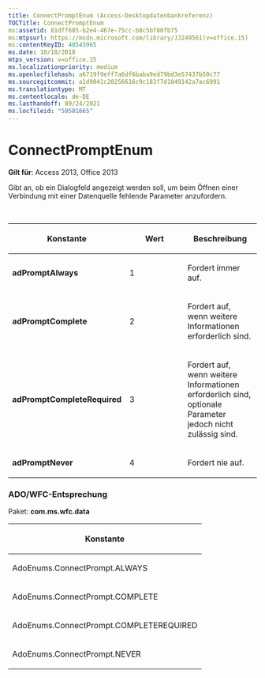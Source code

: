 ```yaml
---
title: ConnectPromptEnum (Access-Desktopdatenbankreferenz)
TOCTitle: ConnectPromptEnum
ms:assetid: 81dff685-b2e4-467e-75cc-b8c5bf80fb75
ms:mtpsurl: https://msdn.microsoft.com/library/JJ249561(v=office.15)
ms:contentKeyID: 48545965
ms.date: 10/18/2018
mtps_version: v=office.15
ms.localizationpriority: medium
ms.openlocfilehash: a6719f9eff7a6df6baba9ed79bd3e57437b50c77
ms.sourcegitcommit: a1d9041c20256616c9c183f7d1049142a7ac6991
ms.translationtype: MT
ms.contentlocale: de-DE
ms.lasthandoff: 09/24/2021
ms.locfileid: "59581665"
---
```

# <a name="connectpromptenum"></a>ConnectPromptEnum

**Gilt für**: Access 2013, Office 2013

Gibt an, ob ein Dialogfeld angezeigt werden soll, um beim Öffnen einer Verbindung mit einer Datenquelle fehlende Parameter anzufordern.

<br/>

<table>
<colgroup>
<col style="width: 33%" />
<col style="width: 33%" />
<col style="width: 33%" />
</colgroup>
<thead>
<tr class="header">
<th><p>Konstante</p></th>
<th><p>Wert</p></th>
<th><p>Beschreibung</p></th>
</tr>
</thead>
<tbody>
<tr class="odd">
<td><p><strong>adPromptAlways</strong></p></td>
<td><p>1</p></td>
<td><p>Fordert immer auf.</p></td>
</tr>
<tr class="even">
<td><p><strong>adPromptComplete</strong></p></td>
<td><p>2</p></td>
<td><p>Fordert auf, wenn weitere Informationen erforderlich sind.</p></td>
</tr>
<tr class="odd">
<td><p><strong>adPromptCompleteRequired</strong></p></td>
<td><p>3</p></td>
<td><p>Fordert auf, wenn weitere Informationen erforderlich sind, optionale Parameter jedoch nicht zulässig sind.</p></td>
</tr>
<tr class="even">
<td><p><strong>adPromptNever</strong></p></td>
<td><p>4 </p></td>
<td><p>Fordert nie auf.</p></td>
</tr>
</tbody>
</table>


### <a name="adowfc-equivalent"></a>ADO/WFC-Entsprechung

Paket: **com.ms.wfc.data**

<table>
<colgroup>
<col style="width: 100%" />
</colgroup>
<thead>
<tr class="header">
<th><p>Konstante</p></th>
</tr>
</thead>
<tbody>
<tr class="odd">
<td><p>AdoEnums.ConnectPrompt.ALWAYS</p></td>
</tr>
<tr class="even">
<td><p>AdoEnums.ConnectPrompt.COMPLETE</p></td>
</tr>
<tr class="odd">
<td><p>AdoEnums.ConnectPrompt.COMPLETEREQUIRED</p></td>
</tr>
<tr class="even">
<td><p>AdoEnums.ConnectPrompt.NEVER</p></td>
</tr>
</tbody>
</table>

